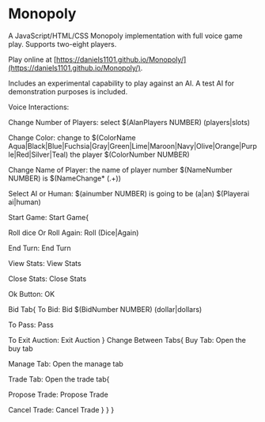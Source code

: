 # Monopoly

A JavaScript/HTML/CSS Monopoly implementation with full voice game play. Supports two-eight players.

Play online at [https://daniels1101.github.io/Monopoly/](https://daniels1101.github.io/Monopoly/).

Includes an experimental capability to play against an AI. A test AI for demonstration purposes is included.

Voice Interactions:

Change Number of Players: select $(AlanPlayers NUMBER) (players|slots)

Change Color: change to $(ColorName Aqua|Black|Blue|Fuchsia|Gray|Green|Lime|Maroon|Navy|Olive|Orange|Purple|Red|Silver|Teal) the player $(ColorNumber NUMBER)

Change Name of Player: the name of player number $(NameNumber NUMBER) is $(NameChange* (.+))

Select AI or Human: $(ainumber NUMBER) is going to be (a|an) $(Playerai ai|human)

Start Game: Start Game{

Roll dice Or Roll Again: Roll (Dice|Again)

End Turn: End Turn

View Stats: View Stats

Close Stats: Close Stats

Ok Button: OK

Bid Tab{
To Bid: Bid  $(BidNumber NUMBER) (dollar|dollars)

To Pass: Pass

To Exit Auction: Exit Auction
}
Change Between Tabs{
Buy Tab: Open the buy tab

Manage Tab: Open the manage tab

Trade Tab: Open the trade tab{

Propose Trade: Propose Trade

Cancel Trade: Cancel Trade
}
}
}



